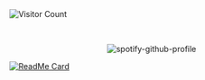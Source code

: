 <img alt="Visitor Count" src="https://count.getloli.com/@fidesosu?name=fidesosu&theme=original-new&padding=7&offset=0&align=top&scale=1.3&pixelated=1&darkmode=auto">

&nbsp;<div align="center"> ![spotify-github-profile](https://spotify-github-profile.kittinanx.com/api/view?uid=21eopzilbov2hl65c7ybwd5za&cover_image=true&theme=natemoo-re&show_offline=true&background_color=121212&interchange=false&bar_color=53b14f&bar_color_cover=true)
</div>

[![ReadMe Card](https://github-readme-stats.vercel.app/api/pin/?username=fidesosu&theme=transparent&hide_border=true&title_color=FFFAF0&text_color=FDF5E6&icon_color=653024&repo=pixeldrain-userscript)](https://github.com/fidesosu/pixeldrain-userscript)
